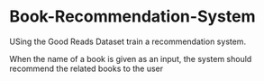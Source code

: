 # Book-Recommendation-System

USing the Good Reads Dataset train a recommendation system. 

When the name of a book is given as an input, the system should recommend the related books to the user
